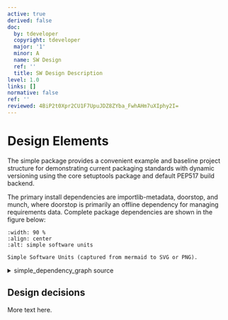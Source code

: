 ```yaml
---
active: true
derived: false
doc:
  by: tdeveloper
  copyright: tdeveloper
  major: '1'
  minor: A
  name: SW Design
  ref: ''
  title: SW Design Description
level: 1.0
links: []
normative: false
ref: ''
reviewed: 4BiP2t0Xpr2CU1F7UpuJDZ8ZYba_FwhAHm7uXIphy2I=
---
```


# Design Elements

The simple package provides a convenient example and baseline project
structure for demonstrating current packaging standards with dynamic
versioning using the core setuptools package and default PEP517 build
backend.

The primary install dependencies are importlib-metadata, doorstop, and
munch, where doorstop is primarily an offline dependency for managing
requirements data. Complete package dependencies are shown in the
figure below:

```{figure} assets/simple_dependency_graph.svg
:width: 90 %
:align: center
:alt: simple software units

Simple Software Units (captured from mermaid to SVG or PNG).
```

<details>
  <summary>simple_dependency_graph source</summary>
  simple dependency graph showing primary software units.

```mermaid
  graph TB
    subgraph id1[simple Dependencies]
      subgraph id2[Python Packages]
        A(simple)
        B(importlib-metadata)
        C(munch)
        D{doorstop}
      end
    end
    A ==> B & C & D
    D -.-> A
```
</details>

## Design decisions

More text here.
